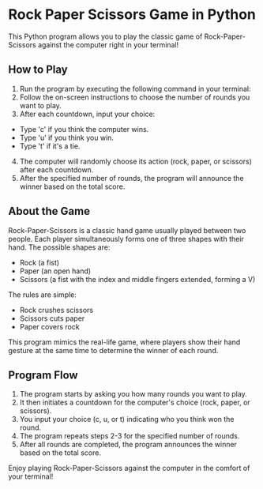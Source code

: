 # Rock Paper Scissors Game in Python

This Python program allows you to play the classic game of Rock-Paper-Scissors against the computer right in your terminal!

## How to Play
1. Run the program by executing the following command in your terminal:
2. Follow the on-screen instructions to choose the number of rounds you want to play.
3. After each countdown, input your choice:
- Type 'c' if you think the computer wins.
- Type 'u' if you think you win.
- Type 't' if it's a tie.
4. The computer will randomly choose its action (rock, paper, or scissors) after each countdown.
5. After the specified number of rounds, the program will announce the winner based on the total score.

## About the Game
Rock-Paper-Scissors is a classic hand game usually played between two people. Each player simultaneously forms one of three shapes with their hand. The possible shapes are:
- Rock (a fist)
- Paper (an open hand)
- Scissors (a fist with the index and middle fingers extended, forming a V)

The rules are simple:
- Rock crushes scissors
- Scissors cuts paper
- Paper covers rock

This program mimics the real-life game, where players show their hand gesture at the same time to determine the winner of each round.

## Program Flow
1. The program starts by asking you how many rounds you want to play.
2. It then initiates a countdown for the computer's choice (rock, paper, or scissors).
3. You input your choice (c, u, or t) indicating who you think won the round.
4. The program repeats steps 2-3 for the specified number of rounds.
5. After all rounds are completed, the program announces the winner based on the total score.

Enjoy playing Rock-Paper-Scissors against the computer in the comfort of your terminal!

